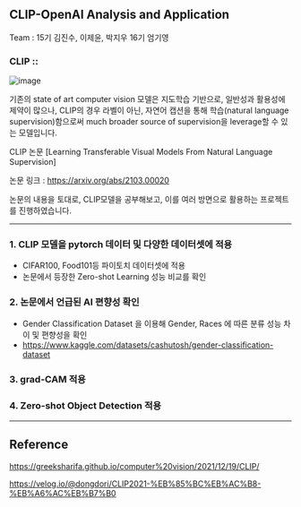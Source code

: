 CLIP-OpenAI Analysis and Application
-----------------------
Team : 15기 김진수, 이제윤, 박지우 16기 엄기영

### CLIP ::
![image](https://user-images.githubusercontent.com/87689944/187473772-32fe17bf-61d5-4805-87dd-9db9e181b7a1.png)

기존의 state of art computer vision 모델은 지도학습 기반으로, 일반성과 활용성에 제약이 많으나,
CLIP의 경우 라벨이 아닌, 자연어 캡션을 통해 학습(natural language supervision)함으로써 much broader source of supervision을 leverage할 수 있는 모델입니다.


CLIP 논문 [Learning Transferable Visual Models From Natural Language Supervision]

논문 링크 : https://arxiv.org/abs/2103.00020


논문의 내용을 토대로, CLIP모델을 공부해보고, 이를 여러 방면으로 활용하는 프로젝트를 진행하였습니다.

------------------------
### 1. CLIP 모델을 pytorch 데이터 및 다양한 데이터셋에 적용
  + CIFAR100, Food101등 파이토치 데이터셋에 적용
  + 논문에서 등장한 Zero-shot Learning 성능 비교를 확인
### 2. 논문에서 언급된 AI 편향성 확인
  + Gender Classification Dataset 을 이용해 Gender, Races 에 따른 분류 성능 차이 및 편향성을 확인
  + https://www.kaggle.com/datasets/cashutosh/gender-classification-dataset
### 3. grad-CAM 적용
### 4. Zero-shot Object Detection 적용

--------------------------
## Reference
https://greeksharifa.github.io/computer%20vision/2021/12/19/CLIP/

https://velog.io/@dongdori/CLIP2021-%EB%85%BC%EB%AC%B8-%EB%A6%AC%EB%B7%B0
